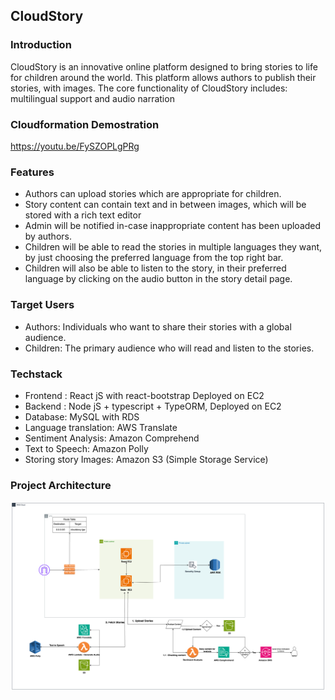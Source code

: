 ## CloudStory

### Introduction

CloudStory is an innovative online platform designed to bring stories to life
for children around the world. This platform allows authors to publish their
stories, with images. The core functionality of CloudStory includes:
multilingual support and audio narration

### Cloudformation Demostration

https://youtu.be/FySZOPLgPRg

### Features

- Authors can upload stories which are appropriate for children.
- Story content can contain text and in between images, which will be stored with a rich text editor
- Admin will be notified in-case inappropriate content has been
uploaded by authors.
- Children will be able to read the stories in multiple languages they
want, by just choosing the preferred language from the top right bar.
- Children will also be able to listen to the story, in their preferred
language by clicking on the audio button in the story detail page.


### Target Users

- Authors: Individuals who want to share their stories with a global
audience.
- Children: The primary audience who will read and listen to the stories.

### Techstack

- Frontend : React jS with react-bootstrap Deployed on EC2
- Backend : Node jS + typescript + TypeORM, Deployed on EC2
- Database: MySQL with RDS
- Language translation: AWS Translate
- Sentiment Analysis: Amazon Comprehend
- Text to Speech: Amazon Polly
- Storing story Images: Amazon S3 (Simple Storage Service)


### Project Architecture

![](./images/5409_Arch.drawio.png)